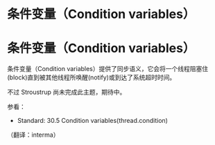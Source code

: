 # 条件变量（Condition variables）

# 条件变量（Condition variables）

条件变量（Condition variables）提供了同步语义，它会将一个线程阻塞住(block)直到被其他线程所唤醒(notify)或到达了系统超时时间。

不过 Stroustrup 尚未完成此主题，期待中。

参看：

*   Standard: 30.5 Condition variables(thread.condition)

（翻译：interma）